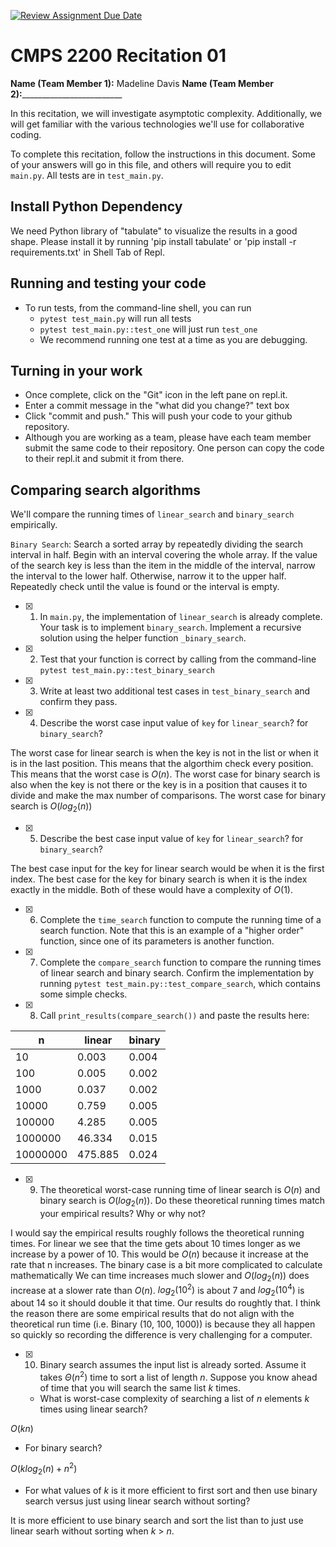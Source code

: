 [![Review Assignment Due Date](https://classroom.github.com/assets/deadline-readme-button-22041afd0340ce965d47ae6ef1cefeee28c7c493a6346c4f15d667ab976d596c.svg)](https://classroom.github.com/a/tqM-lrvp)
# CMPS 2200  Recitation 01

**Name (Team Member 1):** Madeline Davis 
**Name (Team Member 2):**_________________________

In this recitation, we will investigate asymptotic complexity. Additionally, we will get familiar with the various technologies we'll use for collaborative coding.

To complete this recitation, follow the instructions in this document. Some of your answers will go in this file, and others will require you to edit `main.py`. All tests are in `test_main.py`.

## Install Python Dependency

We need Python library of "tabulate" to visualize the results in a good shape. Please install it by running 'pip install tabulate' or 'pip install -r requirements.txt' in Shell Tab of Repl.  

## Running and testing your code

- To run tests, from the command-line shell, you can run
  + `pytest test_main.py` will run all tests
  + `pytest test_main.py::test_one` will just run `test_one`
  + We recommend running one test at a time as you are debugging.

## Turning in your work

- Once complete, click on the "Git" icon in the left pane on repl.it.
- Enter a commit message in the "what did you change?" text box
- Click "commit and push." This will push your code to your github repository.
- Although you are working as a team, please have each team member submit the same code to their repository. One person can copy the code to their repl.it and submit it from there.

## Comparing search algorithms

We'll compare the running times of `linear_search` and `binary_search` empirically.

`Binary Search`: Search a sorted array by repeatedly dividing the search interval in half. Begin with an interval covering the whole array. If the value of the search key is less than the item in the middle of the interval, narrow the interval to the lower half. Otherwise, narrow it to the upper half. Repeatedly check until the value is found or the interval is empty.

- [x] 1. In `main.py`, the implementation of `linear_search` is already complete. Your task is to implement `binary_search`. Implement a recursive solution using the helper function `_binary_search`. 

- [x] 2. Test that your function is correct by calling from the command-line `pytest test_main.py::test_binary_search`

- [x] 3. Write at least two additional test cases in `test_binary_search` and confirm they pass.

- [x] 4. Describe the worst case input value of `key` for `linear_search`? for `binary_search`?
      
The worst case for linear search is when the key is not in the list or when it is in the last position. This means that the algorthim check every position. This means that the worst case is $O(n)$. The worst case for binary search is also when the key is not there or the key is in a position that causes it to divide and make the max number of comparisons. The worst case for binary search is $O(log_2(n))$

- [x] 5. Describe the best case input value of `key` for `linear_search`? for `binary_search`? 

The best case input for the key for linear search would be when it is the first index. The best case for the key for binary search is when it is the index exactly in the middle. Both of these would have a complexity of $O(1)$. 

- [x] 6. Complete the `time_search` function to compute the running time of a search function. Note that this is an example of a "higher order" function, since one of its parameters is another function.

- [x] 7. Complete the `compare_search` function to compare the running times of linear search and binary search. Confirm the implementation by running `pytest test_main.py::test_compare_search`, which contains some simple checks.

- [x] 8. Call `print_results(compare_search())` and paste the results here:


|        n |   linear |   binary |
|----------|----------|----------|
|       10 |    0.003 |    0.004 |
|      100 |    0.005 |    0.002 |
|     1000 |    0.037 |    0.002 |
|    10000 |    0.759 |    0.005 |
|   100000 |    4.285 |    0.005 |
|  1000000 |   46.334 |    0.015 |
| 10000000 |  475.885 |    0.024 |

 

- [x] 9. The theoretical worst-case running time of linear search is $O(n)$ and binary search is $O(log_2(n))$. Do these theoretical running times match your empirical results? Why or why not?

I would say the empirical results roughly follows the theoretical running times. For linear we see that the time gets about 10 times longer as we increase by a power of 10. This would be $O(n)$ because it increase at the rate that n increases. The binary case is a bit more complicated to calculate mathematically We can time increases much slower and $O(log_2(n))$ does increase at a slower rate than $O(n)$. $log_2(10^2)$ is about 7 and $log_2(10^4)$ is about 14 so it should double it that time. Our results do roughtly that. I think the reason there are some empirical results that do not align with the theoretical run time (i.e. Binary (10, 100, 1000)) is because they all happen so quickly so recording the difference is very challenging for a computer.

- [x] 10. Binary search assumes the input list is already sorted. Assume it takes $\Theta(n^2)$ time to sort a list of length $n$. Suppose you know ahead of time that you will search the same list $k$ times. 
  + What is worst-case complexity of searching a list of $n$ elements $k$ times using linear search?
    
$O(kn)$

  + For binary search?
  
$O(klog_2(n) +n^2)$

  + For what values of $k$ is it more efficient to first sort and then use binary search versus just using linear search without sorting?

It is more efficient to use binary search and sort the list than to just use linear searh without sorting  when $k$ > $n$.
